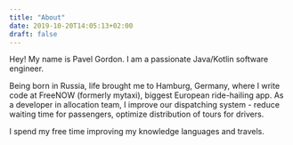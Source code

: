 ```yaml
---
title: "About"
date: 2019-10-20T14:05:13+02:00
draft: false
---
```

Hey! 
My name is Pavel Gordon. I am a passionate Java/Kotlin software engineer. 

Being born in Russia, life brought me to Hamburg, Germany, where I write code at FreeNOW (formerly mytaxi), biggest European ride-hailing app. As a developer in allocation team, I improve our dispatching system - reduce waiting time for passengers, optimize distribution of tours for drivers.

I spend my free time improving my knowledge languages and travels.



